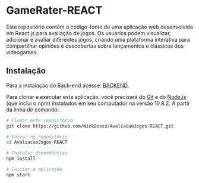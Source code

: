 # GameRater-REACT

Este repositório contém o código-fonte de uma aplicação web desenvolvida em React.js para avaliação de jogos. Os usuários podem visualizar, adicionar e avaliar diferentes jogos, criando uma plataforma interativa para compartilhar opiniões e descobertas sobre lançamentos e clássicos dos videogames.

## Instalação

Para a instalação do Back-end acesse: [BACKEND](https://github.com/NickBossz/GameRater-BACKEND/tree/NodeJSBack).

Para clonar e executar esta aplicação, você precisará do [Git](https://git-scm.com) e do [Node.js](https://nodejs.org/en/) (que inclui o npm) instalados em seu computador na versão 10.8.2.
A partir da linha de comando:

```bash
# Clonar este repositório
git clone https://github.com/NickBossz/AvaliacaoJogos-REACT.git

# Entrar no repositório
cd AvaliacaoJogos-REACT

# Instalar dependências
npm install

# Iniciar a aplicação
npm start
```
